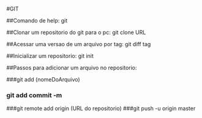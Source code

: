 #GIT

##Comando de help:
git

##Clonar um repositorio do git para o pc:
git clone URL

##Acessar uma versao de um arquivo por tag:
git diff tag

##Inicializar um repositorio:
git init

##Passos para adicionar um arquivo no repositorio:

###git add (nomeDoArquivo)
### git add commit -m 
###git remote add origin (URL do repositorio)
###git push -u origin master
